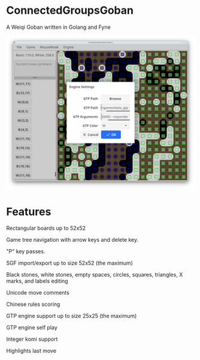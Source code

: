 # ConnectedGroupsGoban

A Weiqi Goban written in Golang and Fyne

![Screenshot](Screenshot_20240928_054610.png?raw=true "Screenshot")

# Features

Rectangular boards up to 52x52

Game tree navigation with arrow keys and delete key.

"P" key passes.

SGF import/export up to size 52x52 (the maximum)

Black stones, white stones, empty spaces, circles, squares, triangles, X marks, and labels editing

Unicode move comments

Chinese rules scoring

GTP engine support up to size 25x25 (the maximum)

GTP engine self play

Integer komi support

Highlights last move
